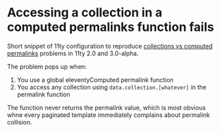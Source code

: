 # Accessing a collection in a computed permalinks function fails

Short snippet of 11ty configuration to reproduce [collections vs computed permalinks](https://github.com/eaton/11test/tree/eleventy-3148) problems in 11ty 2.0 and 3.0-alpha.

The problem pops up when:

1. You use a global eleventyComputed permalink function
2. You access any collection using `data.collection.[whatever]` in the permalink function

The function never returns the permalink value, which is most obvious whne every paginated template immediately complains about permalink collision.
